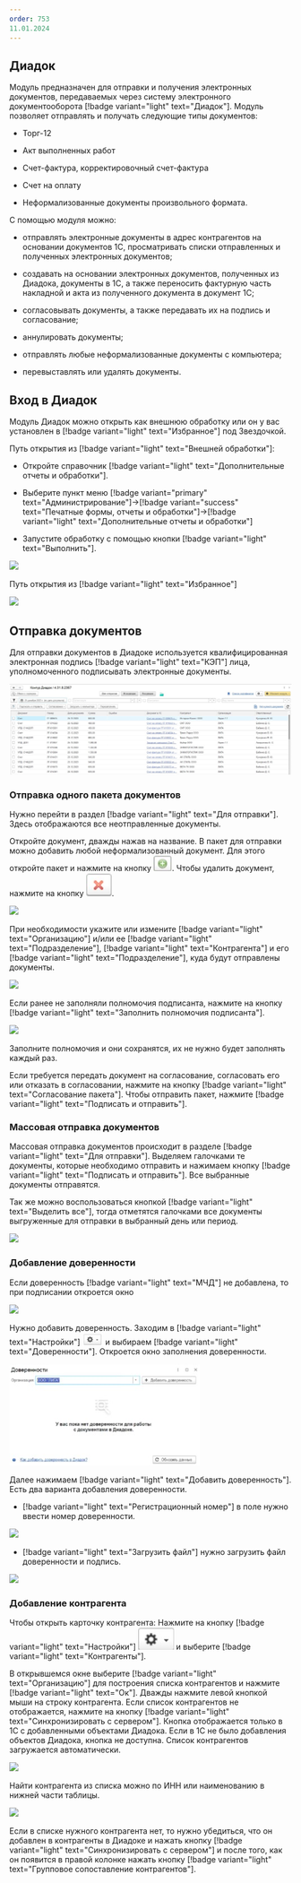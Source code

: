 ```yaml
---
order: 753
11.01.2024
---
```

## Диадок

Модуль предназначен для отправки и получения электронных документов, передаваемых через систему 
электронного документооборота [!badge variant="light" text="Диадок"]. Модуль позволяет отправлять и получать 
следующие типы документов:

- Торг-12

- Акт выполненных работ

- Счет-фактура, корректировочный счет-фактура

- Счет на оплату

- Неформализованные документы произвольного формата.

С помощью модуля можно: 

- отправлять электронные документы в адрес контрагентов на основании документов 1С, просматривать списки отправленных и 
полученных электронных документов;

- создавать на основании электронных документов, полученных из Диадока, документы в 1С, а также переносить фактурную часть
накладной и акта из полученного документа в документ 1С;

- согласовывать документы, а также передавать их на подпись и согласование;

- аннулировать документы;

- отправлять любые неформализованные документы с компьютера;

- перевыставлять или удалять документы.

## Вход в Диадок

Модуль Диадок можно открыть как внешнюю обработку или он у вас установлен в [!badge variant="light" text="Избранное"] под Звездочкой.

Путь открытия из [!badge variant="light" text="Внешней обработки"]:

- Откройте справочник [!badge variant="light" text="Дополнительные отчеты и обработки"].  

- Выберите пункт меню [!badge variant="primary" text="Администрирование"]->[!badge variant="success" text="Печатные формы, отчеты и обработки"]->[!badge variant="light" text="Дополнительные отчеты и обработки"]  

- Запустите обработку с помощью кнопки [!badge variant="light" text="Выполнить"].

![](\images\бухгалтер\эдо8.gif)

Путь открытия из [!badge variant="light" text="Избранное"]

![](\images\бухгалтер\эдо9.gif)

## Отправка документов

Для отправки документов в Диадоке используется квалифицированная электронная подпись [!badge variant="light" text="КЭП"] лица, уполномоченного подписывать электронные документы.

![](\images\бухгалтер\эдо3.jpg)

### Отправка одного пакета документов

Нужно перейти в раздел [!badge variant="light" text="Для отправки"]. Здесь отображаются все неотправленные документы.  

Откройте документ, дважды нажав на название. В пакет для отправки можно добавить любой неформализованный документ. Для этого откройте пакет и нажмите на кнопку ![](\images\бухгалтер\эдо.jpg). Чтобы удалить документ, нажмите на кнопку ![](\images\бухгалтер\эдо1.jpg).

![](\images\бухгалтер\эдо.gif)

При необходимости укажите или измените [!badge variant="light" text="Организацию"] и/или ее [!badge variant="light" text="Подразделение"], [!badge variant="light" text="Контрагента"] и его [!badge variant="light" text="Подразделение"], куда будут отправлены документы.

![](\images\бухгалтер\эдо4.jpg)

Если ранее не заполняли полномочия подписанта, нажмите на кнопку [!badge variant="light" text="Заполнить полномочия подписанта"]. 

![](\images\бухгалтер\эдо5.jpg)

Заполните полномочия и они сохранятся, их не нужно будет заполнять каждый раз. 

Если требуется передать документ на согласование, согласовать его или отказать в согласовании, нажмите на кнопку [!badge variant="light" text="Согласование пакета"]. Чтобы отправить пакет, нажмите [!badge variant="light" text="Подписать и отправить"]. 

### Массовая отправка документов

Массовая отправка документов происходит в разделе [!badge variant="light" text="Для отправки"]. Выделяем галочками те документы, которые необходимо отправить и нажимаем кнопку [!badge variant="light" text="Подписать и отправить"]. Все выбранные документы отправятся.

Так же можно воспользоваться кнопкой [!badge variant="light" text="Выделить все"], тогда отметятся галочками все документы выгруженные для отправки в выбранный день или период.

![](\images\бухгалтер\эдо5.gif)

### Добавление доверенности 

Если доверенность [!badge variant="light" text="МЧД"] не добавлена, то при подписании откроется окно

![](\images\бухгалтер\эдо6.jpg)

Нужно добавить доверенность. Заходим в [!badge variant="light" text="Настройки"] ![](\images\бухгалтер\эдо7.jpg) и выбираем 
[!badge variant="light" text="Доверенности"]. Откроется окно заполнения доверенности.

![](\images\бухгалтер\эдо8.jpg)

Далее нажимаем [!badge variant="light" text="Добавить доверенность"]. Есть два варианта добавления доверенности.

- [!badge variant="light" text="Регистрационный номер"] в поле нужно ввести номер доверенности.

![](\images\бухгалтер\эдо1.gif)

- [!badge variant="light" text="Загрузить файл"] нужно загрузить файл доверенности и подпись.

![](\images\бухгалтер\эдо4.gif)


### Добавление контрагента

Чтобы открыть карточку контрагента: Нажмите на кнопку [!badge variant="light" text="Настройки"] ![](\images\бухгалтер\эдо9.jpg)  и выберите [!badge variant="light" text="Контрагенты"]. 

В открывшемся окне выберите [!badge variant="light" text="Организацию"] для построения списка контрагентов и нажмите [!badge variant="light" text="Ок"]. Дважды нажмите левой кнопкой мыши на строку контрагента. Если список контрагентов не отображается, нажмите на кнопку [!badge variant="light" text="Синхронизировать с сервером"]. Кнопка отображается только в 1С с добавленными объектами Диадока. Если в 1С не было добавления объектов Диадока, кнопка не доступна. Список контрагентов загружается автоматически.

![](\images\бухгалтер\эдо6.gif)

Найти контрагента из списка можно по ИНН или наименованию в нижней части таблицы.

![](\images\бухгалтер\эдо7.gif)

Если в списке нужного контрагента нет, то нужно убедиться, что он добавлен в контрагенты в Диадоке и нажать кнопку [!badge variant="light" text="Синхронизировать с сервером"] и после того, как он появится в правой колонке нажать кнопку [!badge variant="light" text="Групповое сопоставление контрагентов"].

